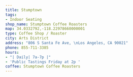 ```yaml
---
title: Stumptown
tags:
- Indoor Seating
shop_name: Stumptown Coffee Roasters
map: 34.0332792,-118.22978660000001
type: Coffee Shop / Roaster
city: Arts District
address: "806 S Santa Fe Ave, \nLos Angeles, CA 90021"
phone: 855-711-3385
hours:
- "| Daily| 7a-7p |"
- 'Public Tastings Friday at 2p '
coffee: Stumptown Coffee Roasters
---
```


